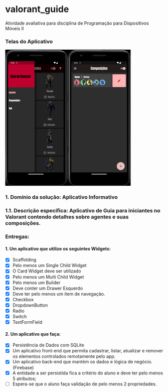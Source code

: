 # valorant_guide
Atividade avaliativa para disciplina de Programação para Dispositivos Móveis II

### Telas do Aplicativo

<img src="https://github.com/ssferraz/valorant_guide/blob/main/docs/Captura-de-Tela.png?raw=true" alt="Captura de Tela" width="400">

### 1. Domínio da solução: **Aplicativo Informativo**

### 1.1. Descrição específica: Aplicativo de Guia para iniciantes no Valorant contendo detalhes sobre agentes e suas composições.

### Entregas: 
#### 1. Um aplicativo que utilize os seguintes Widgets:
- [x] Scaffolding
- [x] Pelo menos um Single Child Widget
- [x] O Card Widget deve ser utilizado
- [x] Pelo menos um Multi Child Widget
- [x] Pelo menos um Builder
- [x] Deve conter um Drawer Esquerdo
- [x] Deve ter pelo menos um item de navegação.
- [x] Checkbox
- [x] DropdownButton
- [x] Radio
- [x] Switch
- [x] TextFormField

#### 2. Um aplicativo que faça:
- [x] Persistência de Dados com SQLite
- [x] Um aplicativo front-end que permita cadastrar, listar, atualizar e remover os elementos controlados remotamente pelo app.
- [x] Um aplicativo back-end que mantém os dados e lógica de negócio. (Firebase)
- [x] A entidade a ser persistida fica a critério do aluno e deve ter pelo menos 5 atributos;
- [ ] Espera-se que o aluno faça validação de pelo menos 2 propriedades.
